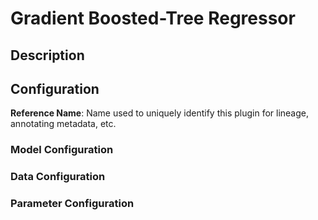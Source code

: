 
# Gradient Boosted-Tree Regressor

## Description

## Configuration
**Reference Name**: Name used to uniquely identify this plugin for lineage, annotating metadata, etc.

### Model Configuration

### Data Configuration

### Parameter Configuration
